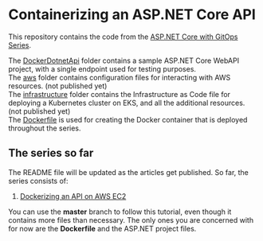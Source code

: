 # Containerizing an ASP.NET Core API

This repository contains the code from the [ASP.NET Core with GitOps Series](https://www.red-gate.com/simple-talk/sysadmin/containerization/asp-net-core-with-gitops-dockerizing-an-api-on-aws-ec2/).

The [DockerDotnetApi](https://github.com/Mirch/docker-dotnet-api/tree/master/DockerDotnetApi) folder contains a sample ASP.NET Core WebAPI project, with a single endpoint used for testing purposes.  
The [aws](https://github.com/Mirch/docker-dotnet-api/tree/master/aws) folder contains configuration files for interacting with AWS resources. (not published yet)  
The [infrastructure](https://github.com/Mirch/docker-dotnet-api/tree/master/infrastructure) folder contains the Infrastructure as Code file for deploying a Kubernetes cluster on EKS, and all the additional resources. (not published yet)  
The [Dockerfile](https://github.com/Mirch/docker-dotnet-api/blob/master/Dockerfile) is used for creating the Docker container that is deployed throughout the series.  

## The series so far

The README file will be updated as the articles get published.
So far, the series consists of:

1. [Dockerizing an API on AWS EC2](https://www.red-gate.com/simple-talk/sysadmin/containerization/asp-net-core-with-gitops-dockerizing-an-api-on-aws-ec2/)

You can use the **master** branch to follow this tutorial, even though it contains more files than necessary. The only ones you are concerned with for now are the **Dockerfile** and the ASP.NET project files.
